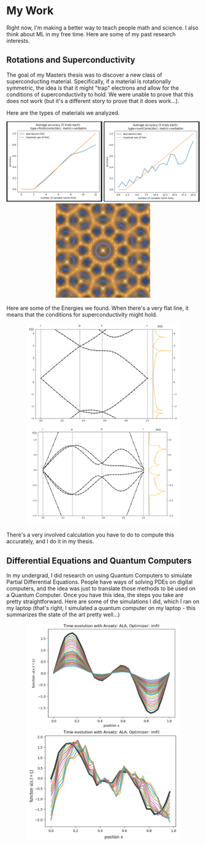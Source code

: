 # My Work


Right now, I'm making a better way to teach people math and science. I also think about ML in my free time. Here are some of my past research interests. 



## Rotations and Superconductivity


The goal of my Masters thesis was to discover a new class of superconducting material. Specifically, if a material is rotationally symmetric, the idea is that it might "trap" electrons and allow for the conditions of superconductivity to hold. We were unable to prove that this does not work (but it's a different story to prove that it does work...).

Here are the types of materials we analyzed. 

<p align="center">
<img src="/images/2.png" alt="4 fold mat" width="250"/>
<img src="/images/3.png" alt="6 fold mat" width="250"/>
<img src="/images/4.png" alt="10 fold mat" width="250"/>
</p>



Here are some of the Energies we found. When there's a very flat line, it means that the conditions for superconductivity might hold.

<p align="center">
<img src="/images/5.png" alt="4 fold band" width="400"/>
<img src="/images/6.png" alt="6 fold band" width="400"/>
<!-- <img src="/images/7.png" alt="10 fold band" width="500"/> -->
</p>

There's a very involved calculation you have to do to compute this accurately, and I do it in my thesis.

## Differential Equations and Quantum Computers


In my undergrad, I did research on using Quantum Computers to simulate Partial Differential Equations. 
People have ways of solving PDEs on digital computers, and the idea was just to translate those methods to be used on a Quantum Computer. Once you have this idea, the steps you take are pretty straightforward. Here are some of the simulations I did, which I ran on my laptop (that's right, I simulated a quantum computer on my laptop - this summarizes the state of the art pretty well...)


<p align="center">
<img src="/images/0.png" alt="4 fold band" width="400"/>
<img src="/images/1.png" alt="6 fold band" width="400"/>
</p>
